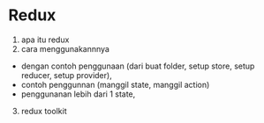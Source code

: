 # Redux

1. apa itu redux
2. cara menggunakannnya

- dengan contoh penggunaan (dari buat folder, setup store, setup reducer, setup
  provider),
- contoh penggunnan (manggil state, manggil action)
- penggunanan lebih dari 1 state,

3. redux toolkit
